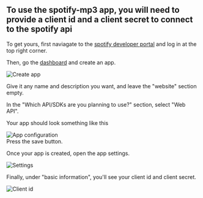 To use the spotify-mp3 app, you will need to provide a client id and a client secret to connect to the spotify api
---

To get yours, first naviagate to the [spotify developer portal](https://developer.spotify.com/) and log in at the top right corner.

Then, go the [dashboard](https://developer.spotify.com/dashboard) and create an app.

![Create app](https://i.ibb.co/wN1yW31/image.png)

Give it any name and description you want, and leave the "website" section empty.

In the "Which API/SDKs are you planning to use?" section, select "Web API".

Your app should look something like this

![App configuration](https://i.ibb.co/kBSSr2C/image.png)\
Press the save button.

Once your app is created, open the app settings.

![Settings](https://i.ibb.co/hdLP0RV/image.png)

Finally, under "basic information", you'll see your client id and client secret.

![Client id](https://i.ibb.co/XJ7WmQR/image.png)

